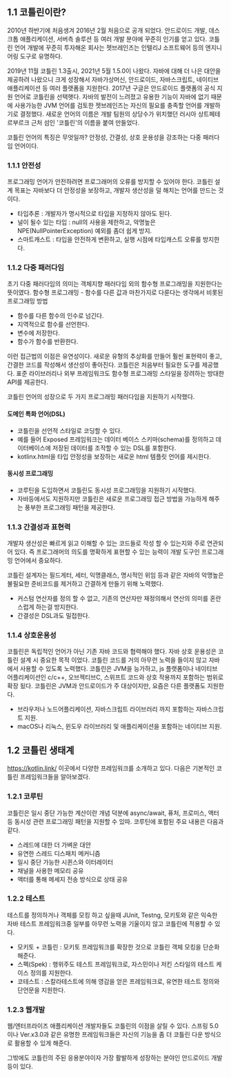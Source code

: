 ## 1.1 코틀린이란?
2010년 하반기에 처음생겨 2016년 2월 처음으로 공개 되었다.
안드로이드 개발, 데스크톱 애플리케이션, 서버측 솔루션 등 여러 개발 분야에 꾸준히 인기를 얻고 있다. 
코틀린 언어 개발에 꾸준히 투자해온 회사는 젯브레인즈는 인텔리J 소프트웨어 등의 엔지니어링 도구로 유명하다.

2019년 11월 코틀린 1.3출시, 2021년 5월 1.5.0이 나왔다.
자바에 대해 더 나은 대안을 제공하려 나왔으니 크게 성장해서 자바가상머신, 안드로이드, 자바스크립트, 네이티브 애플리케이션 등 여러 플랫폼을 지원한다.
2017년 구글은 안드로이드 플랫폼의 공식 지원 언어로 코틀린을 선택햇다.
자바의 발전이 느려졌고 유용한 기능이 자바에 없기 때문에 사용가능한 JVM 언어를 검토한 젯브레인즈는 자신의 필요를 충족할 언어를 개발하기로 결정했다.
새로운 언어의 이름은 개발 팀원의 상당수가 위치했던 러시아 상트페테르부르크 근처 섬인 '코틀린'의 이름을 붙여 만들었다.

코틀린 언어의 특징은 무엇일까?
안정성, 간결성, 상호 운용성을 강조하는 다중 패러다임 언어이다.

### 1.1.1 안전성
프로그래밍 언어가 안전하려면 프로그래머의 오류를 방지할 수 있어야 한다.
코틀린 설계 목표는 자바보다 더 안정성을 보장하고, 개발자 생산성을 덜 해치는 언어를 만드는 것 이다.
- 타입추론 : 개발자가 명시적으로 타입을 지정하지 않아도 된다.
- 널이 될수 있는 타입 : null의 사용을 제한하고, 악명높은 NPE(NullPointerException) 예외를 좀더 쉽게 방지.
- 스마트캐스트 : 타입을 안전하게 변환하고, 실행 시점에 타입캐스트 오류를 방지한다.

### 1.1.2 다중 패러다임
초기 다중 패러다임의 의미는 객체지향 패러다임 외의 함수형 프로그래밍을 지원한다는 뜻이였다.
함수형 프로그래밍 - 함수를 다른 값과 마찬가지로 다룬다는 생각에서 비롯된 프로그래밍 방법
- 함수를 다른 함수의 인수로 넘긴다.
- 지역적으로 함수를 선언한다.
- 변수에 저장한다.
- 함수가 함수를 반환한다.

이런 접근법의 이점은 유연성이다.
새로운 유형의 추상화를 만들어 훨씬 표현력이 좋고, 간결한 코드를 작성해서 생산성이 좋아진다.
코틀린은 처음부터 필요한 도구를 제공했다.
표준 라이브러리나 외부 프레임워크도 함수형 프로그래밍 스타일을 장려하는 방대한 API를 제공한다.

코틀린 언어의 성장으로 두 가지 프로그래밍 패러다임을 지원하기 시작했다. 

#### 도메인 특화 언어(DSL)
- 코틀린을 선언적 스타일로 코딩할 수 있다.
- 예를 들어 Exposed 프레임워크는 데이터 베이스 스키마(schema)를 정의하고 데이터베이스에 저장된 데이터를 조작할 수 있는 DSL를 포함한다.
- kotlinx.html을 타입 안정성을 보장하는 새로운 html 템플릿 언어를 제시한다.

#### 동시성 프로그래밍
- 코루틴을 도입하면서 코틀린도 동시성 프로그래밍을 지원하기 시작했다.
- 자바등에서도 지원하지만 코틀린은 새로운 프로그래밍 접근 방법을 가능하게 해주는 풍부한 프로그래밍 패턴을 제공한다.

### 1.1.3 간결성과 표현력
개발자 생산성은 빠르게 읽고 이해할 수 있는 코드들로 작성 할 수 있는지와 주로 연관되어 있다.
즉 프로그래머의 의도를 명확하게 표현할 수 있는 능력이 개발 도구인 프로그래밍 언어에서 중요하다.

코틀린 설계자는 필드게터, 세터, 익명클래스, 명시적인 위임 등과 같은 자바의 악명높은 불필요한 준비코드를 제거하고 간결하게 만들기 위해 노력했다.
- 커스텀 연산자를 정의 할 수 없고, 기존의 연산자만 재정의해서 연산의 의미를 혼란스럽게 하는걸 방지한다.
- 간결성은 DSL과도 밀접한다.

### 1.1.4 상호운용성
코틀린은 독립적인 언어가 아닌 기존 자바 코드와 협력해야 했다. 자바 상호 운용성은 코틀린 설계 시 중요한 목적 이었다.
코틀린 코드를 거의 아무런 노력을 들이지 않고 자바에서 사용할 수 있도록 노력했다.
코틀린은 JVM을 능가하고, js 플랫폼이나 네이티브 어플리케이션인 c/c++, 오브젝티브C, 스위프트 코드와 상호 작용까지 포함하는 범위로 확장 됬다.
코틀린은 JVM과 안드로이드가 주 대상이지만, 요즘은 다른 플랫폼도 지원한다.
- 브라우저나 노드어플리케이션, 자바스크립트 라이브러리 까지 포함하는 자바스크립트 지원.
- macOS나 리눅스, 윈도우 라이브러리 및 애플리케이션을 포함하는 네이티브 지원.

## 1.2 코틀린 생태계
https://kotlin.link/ 이곳에서 다양한 프레임워크를 소개하고 있다.
다음은 기본적인 코틀린 프레임워크들을 알아보겠다.

### 1.2.1 코루틴
코틀린은 일시 중단 가능한 계산이란 개념 덕분에 async/await, 퓨처, 프로미스, 액터 등 동시성 관련 프로그래밍 패턴을 지원할 수 있따.
코루틴에 포함된 주요 내용은 다음과 같다.
- 스레드에 대한 더 가벼운 대안
- 유연한 스레드 디스패치 메커니즘
- 일시 중단 가능한 시퀸스와 이터레이터
- 채널을 사용한 메모리 공유
- 액터를 통해 메세지 전송 방식으로 상태 공유

### 1.2.2 테스트
테스트를 정의하거나 객체를 모킹 하고 싶을때 JUnit, Testng, 모키토와 같은 익숙한 자바 테스트 프레임워크중 일부를 아무련 노력을 기울이지 않고 코틀린에 적용할 수 있다.
- 모키토 + 코틀린 : 모키토 프레임워크를 확장한 것으로 코틀린 객체 모킹을 단순화 해준다.
- 스펙(Spek) : 행위주도 테스트 프레임워크로, 자스민이나 저킨 스타일의 테스트 케이스 정의를 지원한다.
- 코테스트 : 스칼라테스트에 의해 영감을 얻은 프레임워크로, 유연한 테스트 정의와 단언문을 지원한다.

### 1.2.3 웹개발
웹/엔터프라이즈 애플리케이션 개발자들도 코틀린의 이점을 살릴 수 있다.
스프링 5.0 이나 Ver.x3.0과 같은 유명한 프레임워크들은 자신의 기능을 좀 더 코틀린 다운 방식으로 활용할 수 있게 해준다.

그밖에도 코틀린의 주된 응용분야이자 가장 활발하게 성장하는 분야인 안드로이드 개발등이 있다.